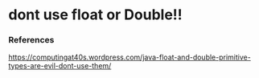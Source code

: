 # dont use float or Double!!



### References

https://computingat40s.wordpress.com/java-float-and-double-primitive-types-are-evil-dont-use-them/